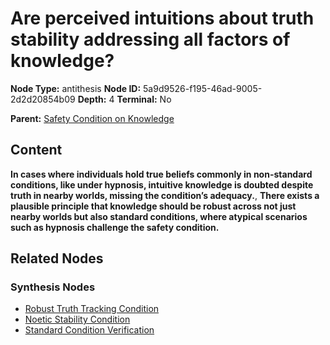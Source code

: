 # Are perceived intuitions about truth stability addressing all factors of knowledge?

**Node Type:** antithesis
**Node ID:** 5a9d9526-f195-46ad-9005-2d2d20854b09
**Depth:** 4
**Terminal:** No

**Parent:** [Safety Condition on Knowledge](safety-condition-on-knowledge-synthesis-c5c271c7-d747-4224-b2f8-9f7e2de62449.md)

## Content

**In cases where individuals hold true beliefs commonly in non-standard conditions, like under hypnosis, intuitive knowledge is doubted despite truth in nearby worlds, missing the condition’s adequacy.**, **There exists a plausible principle that knowledge should be robust across not just nearby worlds but also standard conditions, where atypical scenarios such as hypnosis challenge the safety condition.**

## Related Nodes

### Synthesis Nodes

- [Robust Truth Tracking Condition](robust-truth-tracking-condition-synthesis-f72781bc-8f92-49ce-aa38-61ed923211c5.md)
- [Noetic Stability Condition](noetic-stability-condition-synthesis-3a3a23ad-c8a5-4ed1-bc8d-1a9c1af71ced.md)
- [Standard Condition Verification](standard-condition-verification-synthesis-d3ddf566-3e4f-4d86-a492-c701202c28ed.md)
